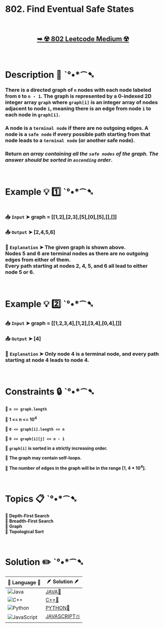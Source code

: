 # 802. Find Eventual Safe States

</br>

<h2 align="center"> 

<a href="https://leetcode.com/problems/find-eventual-safe-states/description/?envType=daily-question&envId=2025-01-24"><strong>➥ ☢️ 802 Leetcode Medium ☢️ </strong></a>
</h2>

</br>

# Description 📜 ˋ°•*⁀➷

### There is a directed graph of `n` nodes with each node labeled from `0` to `n - 1`. The graph is represented by a 0-indexed 2D integer array `graph` where `graph[i]` is an integer array of nodes adjacent to node `i`, meaning there is an edge from node `i` to each node in `graph[i]`.

### A node is a `terminal node` if there are no outgoing edges. A node is a `safe node` if every possible path starting from that node leads to a `terminal node` (or another safe node).

### Return *an array containing all the `safe nodes` of the graph. The answer should be sorted in `ascending` order*.

</br>

# Example 💡 1️⃣ ˋ°•*⁀➷

<img src="" width="" height=""/>

  ### 📥 `Input`  ➤ graph = [[1,2],[2,3],[5],[0],[5],[],[]]

  ### 📤 `Output`  ➤ [2,4,5,6]

  ### 🔦 `Explanation`  ➤ The given graph is shown above.</br> Nodes 5 and 6 are terminal nodes as there are no outgoing edges from either of them.</br> Every path starting at nodes 2, 4, 5, and 6 all lead to either node 5 or 6.

</br>

# Example 💡 2️⃣ ˋ°•*⁀➷

  ### 📥 `Input` ➤ graph = [[1,2,3,4],[1,2],[3,4],[0,4],[]]

  ### 📤 `Output`  ➤ [4]

  ### 🔦 `Explanation` ➤ Only node 4 is a terminal node, and every path starting at node 4 leads to node 4.

</br>

# Constraints 🔒 ˋ°•*⁀➷

🔹 **`n == graph.length`** </br>

🔹 **1 <= n <= 10<sup>4</sup>** </br>

🔹 **`0 <= graph[i].length <= n`** </br>

🔹 **`0 <= graph[i][j] <= n - 1`** </br>

🔹 **`graph[i]` is sorted in a strictly increasing order.** </br>

🔹 **The graph may contain self-loops.** </br>

🔹 **The number of edges in the graph will be in the range [1, 4 * 10<sup>4</sup>].** </br>

</br>

# Topics 📋 ˋ°•*⁀➷

🔸 **Depth-First Search**  </br>
🔸 **Breadth-First Search**  </br>
🔸 **Graph**  </br>
🔸 **Topological Sort**  </br>

</br>

# Solution ✏️ ˋ°•*⁀➷

| 📒 Language 📒  | 🪶 Solution 🪶 |
| ------------- | ------------- |
|  ![Java](https://img.shields.io/badge/java-%23ED8B00.svg?style=for-the-badge&logo=openjdk&logoColor=white)  | [JAVA🍁]() |
|  ![C++](https://img.shields.io/badge/c++-%2300599C.svg?style=for-the-badge&logo=c%2B%2B&logoColor=white)  | [C++🎲]()  |
|  ![Python](https://img.shields.io/badge/python-3670A0?style=for-the-badge&logo=python&logoColor=ffdd54)    | [PYTHON🍰]() |
| ![JavaScript](https://img.shields.io/badge/javascript-%23323330.svg?style=for-the-badge&logo=javascript&logoColor=%23F7DF1E)   | [JAVASCRIPT☃️]() |
